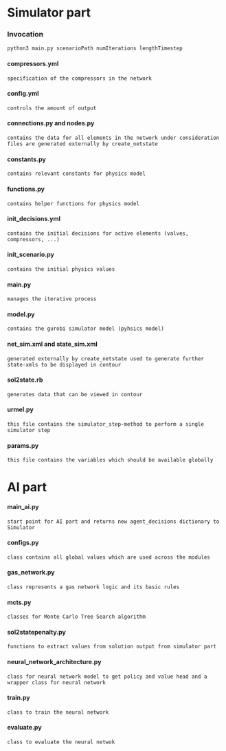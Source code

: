 # Simulator part
### Invocation
    python3 main.py scenarioPath numIterations lengthTimestep

#### compressors.yml
    specification of the compressors in the network

#### config.yml
    controls the amount of output

#### connections.py and nodes.py
    contains the data for all elements in the network under consideration
    files are generated externally by create_netstate

#### constants.py
    contains relevant constants for physics model

#### functions.py
    contains helper functions for physics model

#### init_decisions.yml
    contains the initial decisions for active elements (valves, compressors, ...)

#### init_scenario.py
    contains the initial physics values

#### main.py
    manages the iterative process

#### model.py
    contains the gurobi simulator model (pyhsics model)

#### net_sim.xml and state_sim.xml
    generated externally by create_netstate used to generate further state-xmls to be displayed in contour

#### sol2state.rb
    generates data that can be viewed in contour

#### urmel.py
    this file contains the simulator_step-method to perform a single simulator step

#### params.py
    this file contains the variables which should be available globally

# AI part

#### main_ai.py
    start point for AI part and returns new agent_decisions dictionary to Simulator

#### configs.py
    class contains all global values which are used across the modules

#### gas_network.py
    class represents a gas network logic and its basic rules

#### mcts.py
    classes for Monte Carlo Tree Search algorithm

#### sol2statepenalty.py
    functions to extract values from solution output from simulator part

#### neural_network_architecture.py
    class for neural network model to get policy and value head and a wrapper class for neural network

#### train.py
    class to train the neural network

#### evaluate.py
    class to evaluate the neural netwok
